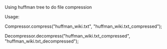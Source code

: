 Using huffman tree to do file compression

Usage:

  Compressor.compress("huffman_wiki.txt", "huffman_wiki.txt_compressed");
  
  Decompressor.decompress("huffman_wiki.txt_compressed", "huffman_wiki.txt_decompressed");
